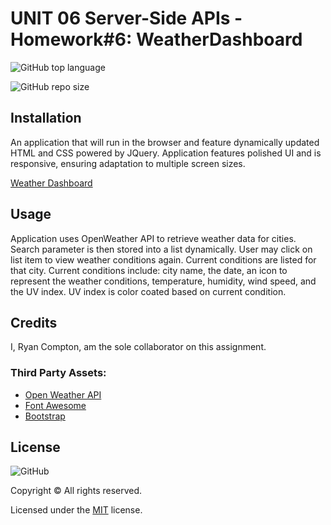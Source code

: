 # UNIT 06 Server-Side APIs - Homework#6: WeatherDashboard

![GitHub top language](https://img.shields.io/github/languages/top/comp7589/weatherDashboard)

![GitHub repo size](https://img.shields.io/github/repo-size/comp7589/weatherDashboard)
## Installation

An application that will run in the browser and feature dynamically updated HTML and CSS powered by JQuery. Application features polished UI and is responsive, ensuring adaptation to multiple screen sizes.

[Weather Dashboard](https://comp7589.github.io/weatherDashboard)

## Usage

Application uses OpenWeather API to retrieve weather data for cities. Search parameter is then stored into a list dynamically. User may click on list item to view weather conditions again. Current conditions are listed for that city. Current conditions include: city name, the date, an icon to represent the weather conditions, temperature, humidity, wind speed, and the UV index. UV index is color coated based on current condition.
## Credits

I, Ryan Compton, am the sole collaborator on this assignment.

### Third Party Assets:

* [Open Weather API](https://openweathermap.org/)
* [Font Awesome](https://fontawesome.com/)
* [Bootstrap](https://getbootstrap.com/)

## License

![GitHub](https://img.shields.io/github/license/comp7589/weatherDashboard)

Copyright &copy; All rights reserved.

Licensed under the [MIT](https://choosealicense.com/licenses/mit/) license.
